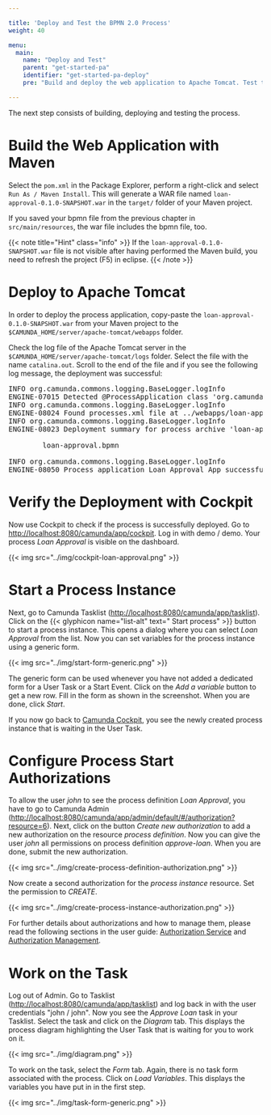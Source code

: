 ```yaml
---

title: 'Deploy and Test the BPMN 2.0 Process'
weight: 40

menu:
  main:
    name: "Deploy and Test"
    parent: "get-started-pa"
    identifier: "get-started-pa-deploy"
    pre: "Build and deploy the web application to Apache Tomcat. Test the BPMN 2.0 Process with Tasklist and Cockpit."

---
```


The next step consists of building, deploying and testing the process.


# Build the Web Application with Maven

Select the `pom.xml` in the Package Explorer, perform a right-click and select `Run As / Maven Install`. This will generate a WAR file named `loan-approval-0.1.0-SNAPSHOT.war` in the `target/` folder of your Maven project. 

If you saved your bpmn file from the previous chapter in `src/main/resources`, the war file includes the bpmn file, too.

{{< note title="Hint" class="info" >}}
If the `loan-approval-0.1.0-SNAPSHOT.war` file is not visible after having performed the Maven build, you need to refresh the project (F5) in eclipse.
{{< /note >}}


# Deploy to Apache Tomcat

In order to deploy the process application, copy-paste the `loan-approval-0.1.0-SNAPSHOT.war` from your Maven project to the `$CAMUNDA_HOME/server/apache-tomcat/webapps` folder.

Check the log file of the Apache Tomcat server in the `$CAMUNDA_HOME/server/apache-tomcat/logs` folder. Select the file with the name `catalina.out`. Scroll to the end of the file and if you see the following log message, the deployment was successful:

<pre class="console">
INFO org.camunda.commons.logging.BaseLogger.logInfo
ENGINE-07015 Detected @ProcessApplication class 'org.camunda.bpm.getstarted.loanapproval.LoanApprovalApplication'
INFO org.camunda.commons.logging.BaseLogger.logInfo
ENGINE-08024 Found processes.xml file at ../webapps/loan-approval-0.1.0-SNAPSHOT/WEB-INF/classes/META-INF/processes.xml
INFO org.camunda.commons.logging.BaseLogger.logInfo
ENGINE-08023 Deployment summary for process archive 'loan-approval':

        loan-approval.bpmn

INFO org.camunda.commons.logging.BaseLogger.logInfo
ENGINE-08050 Process application Loan Approval App successfully deployed
</pre>


# Verify the Deployment with Cockpit

Now use Cockpit to check if the process is successfully deployed. Go to [http://localhost:8080/camunda/app/cockpit](http://localhost:8080/camunda/app/cockpit). Log in with demo / demo. Your process *Loan Approval* is visible on the dashboard.

{{< img src="../img/cockpit-loan-approval.png" >}}


# Start a Process Instance

Next, go to Camunda Tasklist ([http://localhost:8080/camunda/app/tasklist](http://localhost:8080/camunda/app/tasklist)). Click on the {{< glyphicon name="list-alt" text=" Start process" >}} button to start a process instance. This opens a dialog where you can select *Loan Approval* from the list. Now you can set variables for the process instance using a generic form.

{{< img src="../img/start-form-generic.png" >}}

The generic form can be used whenever you have not added a dedicated form for a User Task or a Start Event.
Click on the *Add a variable* button to get a new row. Fill in the form as shown in the screenshot. When you are done, click *Start*.

If you now go back to [Camunda Cockpit](http://localhost:8080/camunda/app/cockpit), you see the newly created process instance that is waiting in the User Task.

# Configure Process Start Authorizations

To allow the user *john* to see the process definition *Loan Approval*, you have to go to Camunda Admin ([http://localhost:8080/camunda/app/admin/default/#/authorization?resource=6](http://localhost:8080/camunda/app/admin/default/#/authorization?resource=6)). Next, click on the button *Create new authorization* to add a new authorization on the resource *process definition*. Now you can give the user *john* all permissions on process definition *approve-loan*. When you are done, submit the new authorization.

{{< img src="../img/create-process-definition-authorization.png" >}}

Now create a second authorization for the *process instance* resource. Set the permission to *CREATE*.

{{< img src="../img/create-process-instance-authorization.png" >}}

For further details about authorizations and how to manage them, please read the following sections in the user guide: [Authorization Service](/user-guide/latest/user-guide/process-engine/authorization-service) and [Authorization Management](/user-guide/latest/webapps/admin/authorization-management).


# Work on the Task

Log out of Admin. Go to Tasklist ([http://localhost:8080/camunda/app/tasklist](http://localhost:8080/camunda/app/tasklist)) and log back in with the user credentials "john / john". Now you see the *Approve Loan* task in your Tasklist. Select the task and click on the *Diagram* tab. This displays the process diagram highlighting the User Task that is waiting for you to work on it.

{{< img src="../img/diagram.png" >}}

To work on the task, select the *Form* tab. Again, there is no task form associated with the process. Click on *Load Variables*. This displays the variables you have put in in the first step.

{{< img src="../img/task-form-generic.png" >}}
